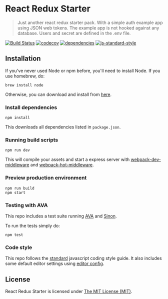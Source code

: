 # React Redux Starter

> Just another react redux starter pack. With a simple auth example app using JSON web tokens.
> The example app is not hooked against any database. Users and secret are defined in the .env file.

[![Build Status](https://travis-ci.org/magnus-bergman/react-redux-starter.svg?branch=master)](https://travis-ci.org/magnus-bergman/react-redux-starter)
[![codecov](https://codecov.io/gh/magnus-bergman/react-redux-starter/branch/master/graph/badge.svg)](https://codecov.io/gh/magnus-bergman/react-redux-starter)
[![dependencies](https://david-dm.org/magnus-bergman/react-redux-starter.svg)](https://david-dm.org/magnus-bergman/react-redux-starter)
[![js-standard-style](https://img.shields.io/badge/code%20style-standard-brightgreen.svg)](http://standardjs.com/)

## Installation
If you've never used Node or npm before, you'll need to install Node.
If you use homebrew, do:

```
brew install node
```

Otherwise, you can download and install from [here](http://nodejs.org/download/).

### Install dependencies
```
npm install
```

This downloads all dependencies listed in `package.json`.

### Running build scripts
```
npm run dev
```

This will compile your assets and start a express server with [webpack-dev-middleware](https://github.com/webpack/webpack-dev-middleware) and [webpack-hot-middleware](https://github.com/glenjamin/webpack-hot-middleware).

### Preview production environment
```
npm run build
npm start
```

### Testing with AVA
This repo includes a test suite running [AVA](https://github.com/avajs/ava) and [Sinon](http://sinonjs.org/).

To run the tests simply do:
```
npm test
```

### Code style
This repo follows the [standard](https://github.com/feross/standard) javascript coding style guide. It also includes some default editor settings using [editor config](https://github.com/sindresorhus/editorconfig-sublime).

## License
React Redux Starter is licensed under [The MIT License (MIT)](LICENSE).
